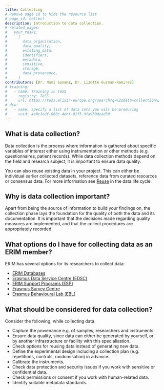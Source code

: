 ```yaml
---
title: Collecting
# Remove page id to hide the resource list
# page_id: collect
description: Introduction to data collection.
# related_pages:
#   your_tasks:
#     [
#       data_organisation,
#       data_quality,
#       existing_data,
#       identifiers,
#       metadata,
#       sensitive,
#       storage,
#       data_provenance,
#     ]
contributors: [Dr. Nami Sunami, Dr. Lizette Guzman-Ramirez]
# training:
#   - name: Training in TeSS
#     registry: TeSS
#     url: https://tess.elixir-europe.org/search?q=%22data+collection%22#materials
# dsw:
#   - name: Specify a list of data sets you will be producing
#     uuid: 4e0c1edf-660c-4ebf-81f5-9fa959dead30
---
```


## What is data collection?

Data collection is the process where information is gathered about specific variables of interest either using instrumentation or other methods (e.g. questionnaires, patient records). While data collection methods depend on the field and research subject, it is important to ensure data quality.

You can also reuse existing data in your project. This can either be individual earlier collected datasets, reference data from curated resources or consensus data. For more information see [Reuse](reusing) in the data life cycle.

## Why is data collection important?

Apart from being the source of information to build your findings on, the collection phase lays the foundation for the quality of both the data and its documentation. It is important that the decisions made regarding quality measures are implemented, and that the collect procedures are appropriately recorded.

<!-- ERIM specific info (begin)-->

## What options do I have for collecting data as an ERIM member? 

ERIM has several options for its researchers to collect data: 

- [ERIM Databases](https://www.erim.eur.nl/research-integrity/rdm/databases-2/) 
- [Erasmus Data Service Centre (EDSC)](https://www.erim.eur.nl/research-support/erasmus-data-service-centre-edsc/)
- [ERIM Support Programs (ESP)](https://www.erim.eur.nl/research-support/erim-support-programmes-esp/)
- [Erasmus Survey Centre](https://www.erim.eur.nl/research-support/erasmus-survey-centre-esc/)
- [Erasmus Behavioural Lab (EBL)](https://ebl.eur.nl/)


## What should be considered for data collection?

Consider the following, while collecting data.

- Capture the provenance e.g. of samples, researchers and instruments.
- Ensure data quality, since data can either be generated by yourself, or by another infrastructure or facility with this specialisation.
- Check options for reusing data instead of generating new data.
- Define the experimental design including a collection plan (e.g. repetitions, controls, randomisation) in advance.
- Calibrate the instruments.
- Check data protection and security issues if you work with sensitive or confidential data.
- Check permissions or consent if you work with human-related data.
- Identify suitable metadata standards.
